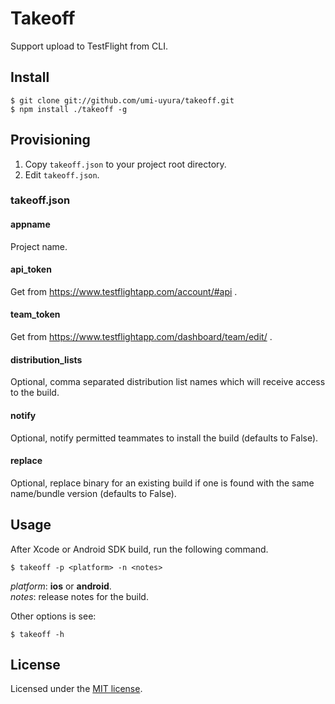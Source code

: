 Takeoff
====================

Support upload to TestFlight from CLI.

Install
--------------------

    $ git clone git://github.com/umi-uyura/takeoff.git
    $ npm install ./takeoff -g

Provisioning
--------------------

1. Copy `takeoff.json` to your project root directory.
2. Edit `takeoff.json`.

### takeoff.json

#### appname

Project name.

#### api_token

Get from https://www.testflightapp.com/account/#api .

#### team_token

Get from https://www.testflightapp.com/dashboard/team/edit/ .

#### distribution_lists

Optional, comma separated distribution list names which will receive access to the build.

#### notify

Optional, notify permitted teammates to install the build (defaults to False).

#### replace

Optional, replace binary for an existing build if one is found with the same name/bundle version (defaults to False).

Usage
--------------------

After Xcode or Android SDK build, run the following command.

    $ takeoff -p <platform> -n <notes>
    
_platform_: **ios** or **android**.  
_notes_: release notes for the build.

Other options is see:

    $ takeoff -h

License
--------------------
Licensed under the [MIT license][MIT].  

[MIT]: http://www.opensource.org/licenses/mit-license.php
